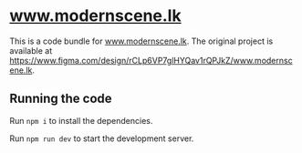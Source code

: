 
  # www.modernscene.lk

  This is a code bundle for www.modernscene.lk. The original project is available at https://www.figma.com/design/rCLp6VP7glHYQav1rQPJkZ/www.modernscene.lk.

  ## Running the code

  Run `npm i` to install the dependencies.

  Run `npm run dev` to start the development server.
  